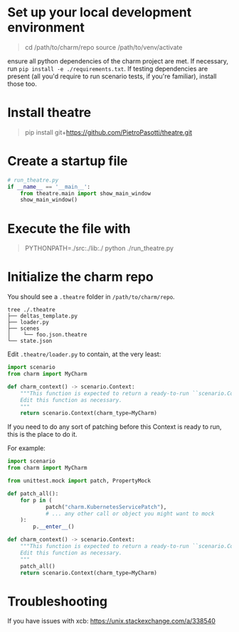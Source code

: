 
# Set up your local development environment

> cd /path/to/charm/repo
> source /path/to/venv/activate  

ensure all python dependencies of the charm project are met. If necessary, run `pip install -e ./requirements.txt`.
If testing dependencies are present (all you'd require to run scenario tests, if you're familiar), install those too.

# Install theatre

> pip install git+https://github.com/PietroPasotti/theatre.git

# Create a startup file

```python
# run_theatre.py
if __name__ == '__main__':
    from theatre.main import show_main_window
    show_main_window()
```

# Execute the file with

> PYTHONPATH=./src:./lib:./ python ./run_theatre.py


# Initialize the charm repo

You should see a `.theatre` folder in `/path/to/charm/repo`.

```shell
tree ./.theatre                     
├── deltas_template.py         
├── loader.py                  
├── scenes                     
│    └── foo.json.theatre       
└── state.json                 
```

Edit `.theatre/loader.py` to contain, at the very least:


```python
import scenario
from charm import MyCharm

def charm_context() -> scenario.Context:
    """This function is expected to return a ready-to-run ``scenario.Context``.
    Edit this function as necessary.
    """
    return scenario.Context(charm_type=MyCharm)
```

If you need to do any sort of patching before this Context is ready to run, this is the place to do it.

For example:

```python
import scenario
from charm import MyCharm

from unittest.mock import patch, PropertyMock

def patch_all():
    for p in (
            patch("charm.KubernetesServicePatch"),
            # ... any other call or object you might want to mock
    ): 
        p.__enter__()

def charm_context() -> scenario.Context:
    """This function is expected to return a ready-to-run ``scenario.Context``.
    Edit this function as necessary.
    """
    patch_all()
    return scenario.Context(charm_type=MyCharm)
```


# Troubleshooting

If you have issues with xcb:
https://unix.stackexchange.com/a/338540
